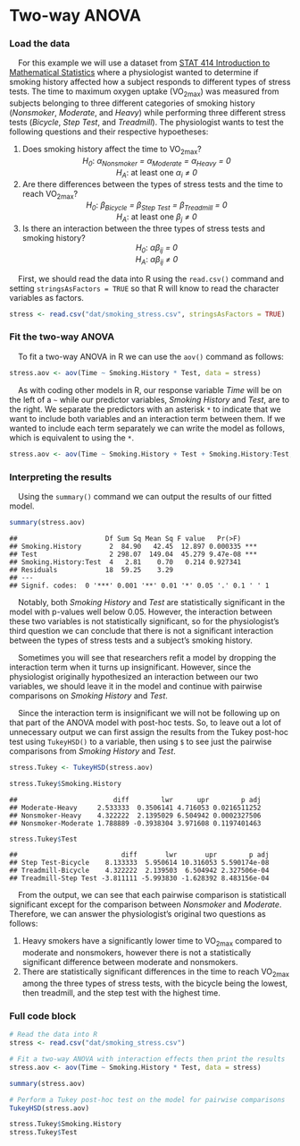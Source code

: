 
# Two-way ANOVA

### Load the data

    For this example we will use a dataset from [STAT 414 Introduction
to Mathematical
Statistics](https://online.stat.psu.edu/stat415/lesson/14/14.1) where a
physiologist wanted to determine if smoking history affected how a
subject responds to different types of stress tests. The time to maximum
oxygen uptake (VO<sub>2max</sub>) was measured from subjects belonging
to three different categories of smoking history (*Nonsmoker*,
*Moderate*, and *Heavy*) while performing three different stress tests
(*Bicycle*, *Step Test*, and *Treadmill*). The physiologist wants to
test the following questions and their respective hypoetheses:

1.  Does smoking history affect the time to VO<sub>2max</sub>?
    <center>
    <i>H<sub>0</sub></i>:<i> α<sub>Nonsmoker</sub> =
    α<sub>Moderate</sub> = α<sub>Heavy</sub> = 0</i>
    </center>
    <center>
    <i>H<sub>A</sub></i>: at least one <i>α<sub>i</sub> ≠ 0</i>
    </center>
2.  Are there differences between the types of stress tests and the time
    to reach VO<sub>2max</sub>?
    <center>
    <i>H<sub>0</sub></i>:<i> β<sub>Bicycle</sub> = β<sub>Step Test</sub>
    = β<sub>Treadmill</sub> = 0</i>
    </center>
    <center>
    <i>H<sub>A</sub></i>: at least one <i>β<sub>j</sub> ≠ 0</i>
    </center>
3.  Is there an interaction between the three types of stress tests and
    smoking history?
    <center>
    <i>H<sub>0</sub></i>: <i>αβ<sub>ij</sub> = 0</i>
    </center>
    <center>
    <i>H<sub>A</sub></i>: <i>αβ<sub>ij</sub> ≠ 0</i>
    </center>

    First, we should read the data into R using the `read.csv()` command
and setting `stringsAsFactors = TRUE` so that R will know to read the
character variables as factors.

``` r
stress <- read.csv("dat/smoking_stress.csv", stringsAsFactors = TRUE)
```

### Fit the two-way ANOVA

    To fit a two-way ANOVA in R we can use the `aov()` command as
follows:

``` r
stress.aov <- aov(Time ~ Smoking.History * Test, data = stress)
```

    As with coding other models in R, our response variable *Time* will
be on the left of a `~` while our predictor variables, *Smoking History*
and *Test*, are to the right. We separate the predictors with an
asterisk `*` to indicate that we want to include both variables and an
interaction term between them. If we wanted to include each term
separately we can write the model as follows, which is equivalent to
using the `*`.

``` r
stress.aov <- aov(Time ~ Smoking.History + Test + Smoking.History:Test, data = stress)
```

### Interpreting the results

    Using the `summary()` command we can output the results of our
fitted model.

``` r
summary(stress.aov)
```

    ##                      Df Sum Sq Mean Sq F value   Pr(>F)    
    ## Smoking.History       2  84.90   42.45  12.897 0.000335 ***
    ## Test                  2 298.07  149.04  45.279 9.47e-08 ***
    ## Smoking.History:Test  4   2.81    0.70   0.214 0.927341    
    ## Residuals            18  59.25    3.29                     
    ## ---
    ## Signif. codes:  0 '***' 0.001 '**' 0.01 '*' 0.05 '.' 0.1 ' ' 1

    Notably, both *Smoking History* and *Test* are statistically
significant in the model with p-values well below 0.05. However, the
interaction between these two variables is not statistically
significant, so for the physiologist’s third question we can conclude
that there is not a significant interaction between the types of stress
tests and a subject’s smoking history.

    Sometimes you will see that researchers refit a model by dropping
the interaction term when it turns up insignificant. However, since the
physiologist originally hypothesized an interaction between our two
variables, we should leave it in the model and continue with pairwise
comparisons on *Smoking History* and *Test*.

    Since the interaction term is insignificant we will not be following
up on that part of the ANOVA model with post-hoc tests. So, to leave out
a lot of unnecessary output we can first assign the results from the
Tukey post-hoc test using `TukeyHSD()` to a variable, then using `$` to
see just the pairwise comparisons from *Smoking History* and *Test*.

``` r
stress.Tukey <- TukeyHSD(stress.aov)

stress.Tukey$Smoking.History
```

    ##                        diff        lwr      upr        p adj
    ## Moderate-Heavy     2.533333  0.3506141 4.716053 0.0216511252
    ## Nonsmoker-Heavy    4.322222  2.1395029 6.504942 0.0002327506
    ## Nonsmoker-Moderate 1.788889 -0.3938304 3.971608 0.1197401463

``` r
stress.Tukey$Test
```

    ##                          diff       lwr       upr        p adj
    ## Step Test-Bicycle    8.133333  5.950614 10.316053 5.590174e-08
    ## Treadmill-Bicycle    4.322222  2.139503  6.504942 2.327506e-04
    ## Treadmill-Step Test -3.811111 -5.993830 -1.628392 8.483156e-04

    From the output, we can see that each pairwise comparison is
statisticall significant except for the comparison between *Nonsmoker*
and *Moderate*. Therefore, we can answer the physiologist’s original two
questions as follows:

1.  Heavy smokers have a significantly lower time to VO<sub>2max</sub>
    compared to moderate and nonsmokers, however there is not a
    statistically significant difference between moderate and
    nonsmokers.
2.  There are statistically significant differences in the time to reach
    VO<sub>2max</sub> among the three types of stress tests, with the
    bicycle being the lowest, then treadmill, and the step test with the
    highest time.

### Full code block

``` r
# Read the data into R
stress <- read.csv("dat/smoking_stress.csv")

# Fit a two-way ANOVA with interaction effects then print the results
stress.aov <- aov(Time ~ Smoking.History * Test, data = stress)

summary(stress.aov)

# Perform a Tukey post-hoc test on the model for pairwise comparisons
TukeyHSD(stress.aov)

stress.Tukey$Smoking.History
stress.Tukey$Test
```
